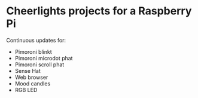 # Cheerlights projects for a Raspberry Pi

Continuous updates for:

- Pimoroni blinkt
- Pimoroni microdot phat
- Pimoroni scroll phat
- Sense Hat
- Web browser
- Mood candles
- RGB LED
